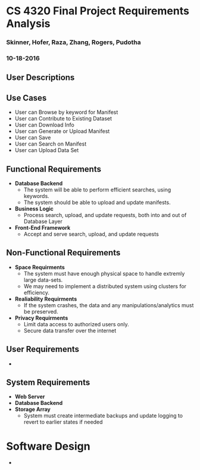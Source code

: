 # CS 4320 Final Project Requirements Analysis

### Skinner, Hofer, Raza, Zhang, Rogers, Pudotha

### 10-18-2016

## User Descriptions

## Use Cases
- User can Browse by keyword for Manifest
- User can Contribute to Existing Dataset
- User can Download Info
- User can Generate or Upload Manifest
- User can Save
- User can Search on Manifest
- User can Upload Data Set

## Functional Requirements
- **Database Backend**
  - The system will be able to perform efficient searches, using keywords.
  - The system should be able to upload and update manifests.
- **Business Logic**
  - Process search, upload, and update requests, both into and out of Database Layer
- **Front-End Framework**
  - Accept and serve search, upload, and update requests

## Non-Functional Requirements
- **Space Requirments**
	- The system must have enough physical space to handle extremly large data-sets.
	- We may need to implement a distributed system using clusters for efficiency.
- **Realiability Requirments**
	- If the system crashes, the data and any manipulations/analytics must be preserved.
- **Privacy Requirments**
	- Limit data access to authorized users only.
	- Secure data transfer over the internet

## User Requirements
-

## System Requirements
- **Web Server**
- **Database Backend**
- **Storage Array**
  - System must create intermediate backups and update logging to revert to earlier states if needed

<!-- Different Section-->
# Software Design
-
